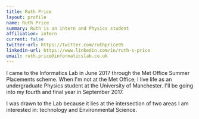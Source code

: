 ```yaml
---
title: Ruth Price
layout: profile
name: Ruth Price
summary: Ruth is an intern and Physics student
affiliation: intern
current: false
twitter-url: https://twitter.com/ruthprice95
linkedin-url: https://www.linkedin.com/in/ruth-s-price
email: ruth.price@informaticslab.co.uk
---
```


I came to the Informatics Lab in June 2017 through the Met Office Summer Placements scheme. When I'm not at the Met Office, I live life as an undergraduate Physics student at the University of Manchester. I'll be going into my fourth and final year in September 2017.

I was drawn to the Lab because it lies at the intersection of two areas I am interested in: technology and Environmental Science.
